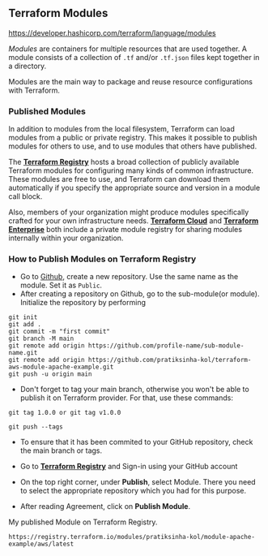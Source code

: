 ## Terraform Modules

https://developer.hashicorp.com/terraform/language/modules

_Modules_ are containers for multiple resources that are used together. A module consists of a collection of `.tf` and/or `.tf.json` files kept together in a directory.

Modules are the main way to package and reuse resource configurations with Terraform.


### Published Modules
In addition to modules from the local filesystem, Terraform can load modules from a public or private registry. This makes it possible to publish modules for others to use, and to use modules that others have published.

The **[Terraform Registry](https://registry.terraform.io/browse/modules)** hosts a broad collection of publicly available Terraform modules for configuring many kinds of common infrastructure. These modules are free to use, and Terraform can download them automatically if you specify the appropriate source and version in a module call block.

Also, members of your organization might produce modules specifically crafted for your own infrastructure needs. **[Terraform Cloud](https://cloud.hashicorp.com/products/terraform)** and **[Terraform Enterprise](https://developer.hashicorp.com/terraform/enterprise)** both include a private module registry for sharing modules internally within your organization.

### How to Publish Modules on Terraform Registry 

- Go to [Github](https://github.com/), create a new repository. Use the same name as the module. Set it as `Public`.
- After creating a repository on Github, go to the sub-module(or module). Initialize the repository by performing
```
git init
git add .
git commit -m "first commit"
git branch -M main
git remote add origin https://github.com/profile-name/sub-module-name.git
git remote add origin https://github.com/pratiksinha-kol/terraform-aws-module-apache-example.git
git push -u origin main
```
- Don't forget to tag your main branch, otherwise you won't be able to publish it on Terraform provider. For that, use these commands:  
```
git tag 1.0.0 or git tag v1.0.0
```

```
git push --tags
```
- To ensure that it has been commited to your GitHub repository, check the main branch or tags. 



- Go to **[Terraform Registry](https://registry.terraform.io/)** and Sign-in using your GitHub account
- On the top right corner, under **Publish**, select Module. There you need to select the appropriate repository which you had for this purpose.    
- After reading Agreement, click on **Publish Module**. 

My published Module on Terraform Registry.
```
https://registry.terraform.io/modules/pratiksinha-kol/module-apache-example/aws/latest
```
